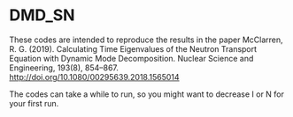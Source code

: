 # DMD_SN
These codes are intended to reproduce the results in the paper McClarren, R. G. (2019). Calculating Time Eigenvalues of the Neutron Transport Equation with Dynamic Mode Decomposition. Nuclear Science and Engineering, 193(8), 854–867. http://doi.org/10.1080/00295639.2018.1565014

The codes can take a while to run, so you might want to decrease I or N for your first run.

